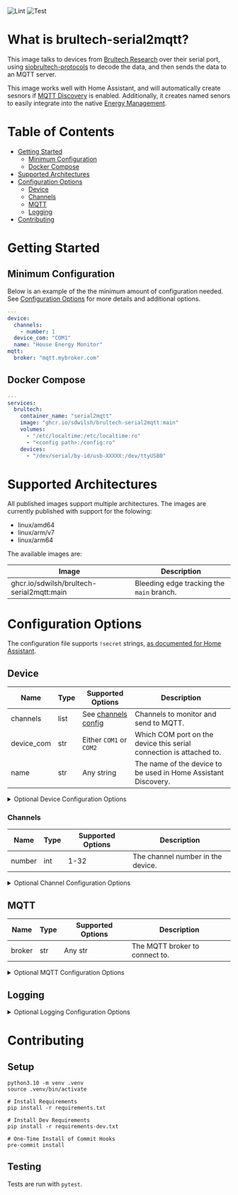 ![Lint](https://github.com/sdwilsh/brultech-serial2mqtt/workflows/Lint/badge.svg)
![Test](https://github.com/sdwilsh/brultech-serial2mqtt/workflows/Test/badge.svg)

# What is brultech-serial2mqtt?

This image talks to devices from [Brultech Research](https://www.brultech.com/)
over their serial port, using
[siobrultech-protocols](https://github.com/sdwilsh/siobrultech-protocols) to
decode the data, and then sends the data to an MQTT server.

This image works well with Home Assistant, and will automatically create sesnors
if [MQTT Discovery](https://www.home-assistant.io/docs/mqtt/discovery/) is
enabled. Additionally, it creates named senors to easily integrate into the
native [Energy Management](https://www.home-assistant.io/docs/energy/).

# Table of Contents

- [Getting Started](#getting-started)
  - [Minimum Configuration](#minimum-configuration)
  - [Docker Compose](#docker-compose)
- [Supported Architectures](#supported-architectures)
- [Configuration Options](#configuration-options)
  - [Device](#device)
  - [Channels](#channels)
  - [MQTT](#mqtt)
  - [Logging](#logging)
- [Contributing](#contributing)

# Getting Started

## Minimum Configuration

Below is an example of the the minimum amount of configuration needed. See
[Configuration Options](#configuration-options) for more details and additional
options.

```yaml
---
device:
  channels:
    - number: 1
  device_com: "COM1"
  name: "House Energy Monitor"
mqtt:
  broker: "mqtt.mybroker.com"
```

## Docker Compose

```yaml
---
services:
  brultech:
    container_name: "serial2mqtt"
    image: "ghcr.io/sdwilsh/brultech-serial2mqtt:main"
    volumes:
      - "/etc/localtime:/etc/localtime:ro"
      - "<config path>:/config:ro"
    devices:
      - "/dev/serial/by-id/usb-XXXXX:/dev/ttyUSB0"
```

# Supported Architectures

All published images support multiple architectures. The images are currently published with support for the folowing:

- linux/amd64
- linux/arm/v7
- linux/arm64

The available images are:

| Image                                     | Description                               |
| ----------------------------------------- | ----------------------------------------- |
| ghcr.io/sdwilsh/brultech-serial2mqtt:main | Bleeding edge tracking the `main` branch. |

# Configuration Options

The configuration file supports `!secret` strings, [as documented for Home Assistant](https://www.home-assistant.io/docs/configuration/secrets/).

## Device

| Name       | Type | Supported Options                | Description                                                         |
| ---------- | ---- | -------------------------------- | ------------------------------------------------------------------- |
| channels   | list | See [channels config](#channels) | Channels to monitor and send to MQTT.                               |
| device_com | str  | Either `COM1` or `COM2`          | Which COM port on the device this serial connection is attached to. |
| name       | str  | Any string                       | The name of the device to be used in Home Assistant Discovery.      |

<details>
<summary>Optional Device Configuration Options</summary>

| Name                  | Type | Default      | Supported Options                                                       | Description                                             |
| --------------------- | ---- | ------------ | ----------------------------------------------------------------------- | ------------------------------------------------------- |
| baud                  | int  | 115200       | Any int                                                                 | The baud rate to communicate with the attached device.  |
| send_interval_seconds | int  | 8            | 5-256                                                                   | The frequency in which to have the device send packets. |
| url                   | str  | /dev/ttyUSB0 | Any [pyserial URL](https://pythonhosted.org/pyserial/url_handlers.html) | The local connection to the device.                     |

</details>

### Channels

| Name   | Type | Supported Options | Description                       |
| ------ | ---- | ----------------- | --------------------------------- |
| number | int  | 1-32              | The channel number in the device. |

<details>
<summary>Optional Channel Configuration Options</summary>

| Name           | Type | Default                    | Supported Options                  | Description                                                                    |
| -------------- | ---- | -------------------------- | ---------------------------------- | ------------------------------------------------------------------------------ |
| home_assistant | bool | True if `type` is `normal` | Any bool                           | If the entity for this channel should be enabled by default in Home Assistant. |
| name           | str  | Channel {`number`}         | Any str                            | The name of the entity in Home Assistant.                                      |
| type           | str  | normal                     | See [channel types](#channel-type) | The type of channel to support net-metering and aggregation.                   |

#### Channel Type

| Channel Type          | Description                                                                                                                                                             |
| --------------------- | ----------------------------------------------------------------------------------------------------------------------------------------------------------------------- |
| normal                | Power flows through one direction in this channel.                                                                                                                      |
| main                  | Power may flow through in both directions (depending on other channels like solar existing), and represents power coming in and going out from an electricity provider. |
| solar_downstream_main | Power flows in two directions from/to a solar inverter, with a `main` channel between it and the electricity provider.                                                  |
| solar_upstream_main   | Power flows in two directions from/to a solar inverter, without a `main` channel between it and the electricity provider.                                               |

</details>

## MQTT

| Name   | Type | Supported Options | Description                    |
| ------ | ---- | ----------------- | ------------------------------ |
| broker | str  | Any str           | The MQTT broker to connect to. |

<details>
<summary>Optional MQTT Configuration Options</summary>

| Name           | Type                | Default                       | Supported Options                     | Description                                                                                                   |
| -------------- | ------------------- | ----------------------------- | ------------------------------------- | ------------------------------------------------------------------------------------------------------------- |
| birth_message  | dict                | `{}`                          | See [birth message](#birth-message)   | The birth message to send when we connect to the MQTT broker.                                                 |
| client_id      | Jinja2 template str | brultech-serial2mqtt-{serial} | Any Jinja2 template str               | The client ID to use when connecting to the MQTT broker. `device_serial` is available to use in the template. |
| home_assistant | dict                | `{}`                          | See [home assistant](#home-assistant) | Configuration on how Home Assistant communicates with the MQTT broker.                                        |
| password       | str                 | None                          | Any str                               | The password to use to connect to the MQTT broker.                                                            |
| port           | int                 | 1883                          | Any int                               | The port to connect to the broker on.                                                                         |
| qos            | int                 | 0                             | 0-2                                   | The qos to use for messages sent to the MQTT broker.                                                          |
| topic_prefix   | Jina2 template str  | brultech-serial2mqtt-{serial} | Any Jinja2 template str               | The root topic to publish status messages on. `device_serial` is available to use in the template.            |
| username       | str                 | None                          | Any str                               | The username to connect to use to connect to the MQTT broker.                                                 |
| will_message   | dict                | `{}`                          | See [will message](#will-message)     | The will message to send when we disconnect from the MQTT broker.                                             |

### Birth Message

The birth message is sent under the topic prefix configured in the [MQTT](#mqtt) config, `/status`.

| Name    | Type | Default | Supported Options | Description                                        |
| ------- | ---- | ------- | ----------------- | -------------------------------------------------- |
| payload | str  | online  | Any str           | The payload to use when sending the birth message. |
| qos     | int  | 0       | 0-2               | The qos to use for the birth message.              |
| retain  | bool | True    | Any bool          | If the retain flag is set on the birth message.    |

### Home Assistant

| Name             | Type | Default       | Supported Options                                  | Description                                                                                                                                 |
| ---------------- | ---- | ------------- | -------------------------------------------------- | ------------------------------------------------------------------------------------------------------------------------------------------- |
| enable           | bool | True          | Any bool                                           | If the Home Assistant discovery configuration should be sent or not.                                                                        |
| discovery_prefix | str  | homeassistant | Any str                                            | The topic prefix Home Assistant is configured to listen to for discovery configurations.                                                    |
| birth_message    | dict | `{}`          | See [birth message](#home-assistant-birth-message) | The birth message configuration of Home Assistant. See [Home Assistant documentation](https://www.home-assistant.io/docs/mqtt/birth_will/). |

#### Home Assistant Birth Message

| Name    | Type | Default              | Supported Options | Description                                                                     |
| ------- | ---- | -------------------- | ----------------- | ------------------------------------------------------------------------------- |
| payload | str  | online               | Any str           | The payload Home Assistant is configured to use when sending the birth message. |
| qos     | int  | 0                    | 0-2               | The qos Home Assistant is configured to use for the birth message.              |
| topic   | str  | homeassistant/status | Any str           | The topic Home Assistant is configured to use when sending the birth message.   |

### Will Message

The well message is sent under the topic prefix configured in the [MQTT](#mqtt) config, `/status`.

| Name    | Type | Default | Supported Options | Description                                       |
| ------- | ---- | ------- | ----------------- | ------------------------------------------------- |
| payload | str  | online  | Any str           | The payload to use when sending the will message. |
| qos     | int  | 0       | 0-2               | The qos to use for the will message.              |
| retain  | bool | True    | Any bool          | If the retain flag is set on the will message.    |

</details>

## Logging

<details>
<summary>Optional Logging Configuration Options</summary>

| Name  | Type | Default | Supported Options                                  | Description                                                               |
| ----- | ---- | ------- | -------------------------------------------------- | ------------------------------------------------------------------------- |
| level | str  | info    | `critical`, `error`, `warning`, `info`, or `debug` | The logging level the application should print messages to stdout with.   |
| logs  | dict | `{}`    | Any dict of levels                                 | A dict of Python named-logs and the level in which to log them to stdout. |

</details>

# Contributing

## Setup

```
python3.10 -m venv .venv
source .venv/bin/activate

# Install Requirements
pip install -r requirements.txt

# Install Dev Requirements
pip install -r requirements-dev.txt

# One-Time Install of Commit Hooks
pre-commit install
```

## Testing

Tests are run with `pytest`.
